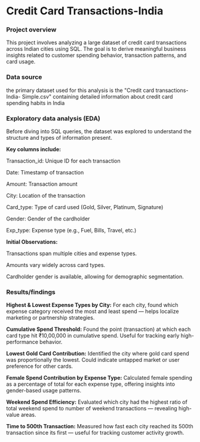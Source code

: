 # Credit Card Transactions-India

### Project overview
This project involves analyzing a large dataset of credit card transactions across Indian cities using SQL. The goal is to derive meaningful business insights related to customer spending behavior, transaction patterns, and card usage. 

### Data source
the primary dataset used for this analysis is the "Credit card transactions-India- Simple.csv" containing detailed information about credit card spending habits in India


### Exploratory data analysis (EDA)

Before diving into SQL queries, the dataset was explored to understand the structure and types of information present.

**Key columns include:**

Transaction_id: Unique ID for each transaction

Date: Timestamp of transaction

Amount: Transaction amount

City: Location of the transaction

Card_type: Type of card used (Gold, Silver, Platinum, Signature)

Gender: Gender of the cardholder

Exp_type: Expense type (e.g., Fuel, Bills, Travel, etc.)

**Initial Observations:**

Transactions span multiple cities and expense types.

Amounts vary widely across card types.

Cardholder gender is available, allowing for demographic segmentation.


### Results/findings

**Highest & Lowest Expense Types by City:**
For each city, found which expense category received the most and least spend — helps localize marketing or partnership strategies.


**Cumulative Spend Threshold:**
Found the point (transaction) at which each card type hit ₹10,00,000 in cumulative spend. Useful for tracking early high-performance behavior.

**Lowest Gold Card Contribution:**
Identified the city where gold card spend was proportionally the lowest. Could indicate untapped market or user preference for other cards.


**Female Spend Contribution by Expense Type:**
Calculated female spending as a percentage of total for each expense type, offering insights into gender-based usage patterns.


**Weekend Spend Efficiency:**
Evaluated which city had the highest ratio of total weekend spend to number of weekend transactions — revealing high-value areas.

**Time to 500th Transaction:**
Measured how fast each city reached its 500th transaction since its first — useful for tracking customer activity growth.

